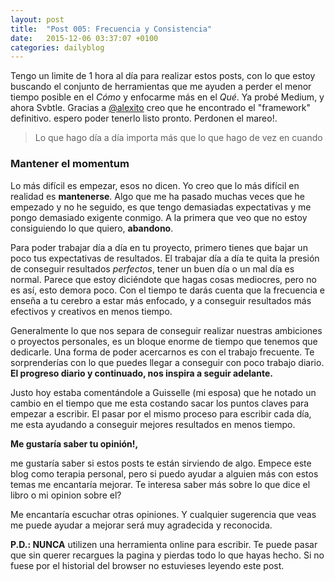 ```yaml
---
layout: post
title:  "Post 005: Frecuencia y Consistencia"
date:   2015-12-06 03:37:07 +0100
categories: dailyblog
---
```


Tengo un limite de 1 hora al día para realizar estos posts, con lo que estoy buscando el conjunto de herramientas que me ayuden a perder el menor tiempo posible en el *Cómo* y enfocarme más en el *Qué*. Ya probé Medium, y ahora Svbtle. Gracias a [@alexito](https://twitter.com/alexito4) creo que he encontrado el "framework" definitivo. espero poder tenerlo listo pronto. Perdonen el mareo!.

> Lo que hago día a día importa más que lo que hago de vez en cuando


### Mantener el momentum

Lo más difícil es empezar, esos no dicen. Yo creo que lo más difícil en realidad es **mantenerse**. Algo que me ha pasado muchas veces que he empezado y no he seguido, es que tengo demasiadas expectativas y me pongo demasiado exigente conmigo. A la primera que veo que no estoy consiguiendo lo que quiero, **abandono**.

Para poder trabajar día a día en tu proyecto, primero tienes que bajar un poco tus expectativas de resultados. El trabajar día a día te quita la presión de conseguir resultados *perfectos*, tener un buen día o un mal día es normal. Parece que estoy diciéndote que hagas cosas mediocres, pero no es así, esto demora poco. Con el tiempo te darás cuenta que la frecuencia e enseña a tu cerebro a estar más enfocado, y a conseguir resultados más efectivos y creativos en menos tiempo.

Generalmente lo que nos separa de conseguir realizar nuestras ambiciones o proyectos personales, es un bloque enorme de tiempo que tenemos que dedicarle. Una forma de poder acercarnos es con el trabajo frecuente. Te sorprenderías con lo que puedes llegar a conseguir con poco trabajo diario. **El progreso diario y continuado, nos inspira a seguir adelante.**

Justo hoy estaba comentándole a Guisselle (mi esposa) que he notado un cambio en el tiempo que me esta costando sacar los puntos claves para empezar a escribir. El pasar por el mismo proceso para escribir cada día, me esta ayudando a conseguir mejores resultados en menos tiempo.


**Me gustaría saber tu opinión!,**

me gustaría saber si estos posts te están sirviendo de algo. Empece este blog como terapia personal, pero si puedo ayudar a alguien más con estos temas me encantaría mejorar. Te interesa saber más sobre lo que dice el libro o mi opinion sobre el?

Me encantaría escuchar otras opiniones. Y cualquier sugerencia que veas me puede ayudar a mejorar será muy agradecida y reconocida.

**P.D.: NUNCA** utilizen una herramienta online para escribir. Te puede pasar que sin querer recargues la pagina y pierdas todo lo que hayas hecho. Si no fuese por el historial del browser no estuvieses leyendo este post.
